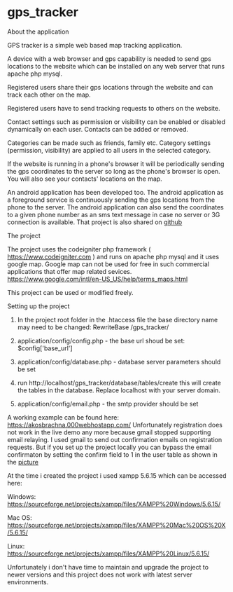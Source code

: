 # gps_tracker

About the application

GPS tracker is a simple web based map tracking application.

A device with a web browser and gps capability is needed to send gps locations to the website which can be 
installed on any web server that runs apache php mysql.

Registered users share their gps locations through the website and can track each other on the map.

Registered users have to send tracking requests to others on the website.

Contact settings such as permission or visibility can be enabled or disabled dynamically on each user.
Contacts can be added or removed.

Categories can be made such as friends, family etc. 
Category settings (permission, visibility) are applied to all users in the selected category.

If the website is running in a phone's browser it will be periodically sending the gps coordinates 
to the server so long as the phone's browser is open. You will also see your contacts' locations on the map.

An android application has been developed too. The android application as a foreground service 
is continuously sending the gps locations from the phone to the server. The android application can also send 
the coordinates to a given phone number as an sms text message in case no server or 3G connection is available.
That project is also shared on
<a href="https://github.com/akosbrachna/gps_tracking_android" target="_blank">github</a> 
    

The project

The project uses the codeigniter php framework ( https://www.codeigniter.com ) and runs on apache php mysql 
and it uses google map.
Google map can not be used for free in such commercial applications that offer map related sevices.
https://www.google.com/intl/en-US_US/help/terms_maps.html

This project can be used or modified freely.

Setting up the project

1. In the project root folder in the .htaccess file the base directory name may need to be changed:
RewriteBase /gps_tracker/

2. application/config/config.php - the base url shoud be set: $config['base_url']

3. application/config/database.php - database server parameters should be set

4. run http://localhost/gps_tracker/database/tables/create
this will create the tables in the database. 
Replace localhost with your server domain.

5. application/config/email.php - the smtp provider should be set

A working example can be found here: https://akosbrachna.000webhostapp.com/
Unfortunately registration does not work in the live demo any more because gmail stopped supporting email relaying.
I used gmail to send out confirmation emails on registration requests.
But if you set up the project locally you can bypass the email confirmaton by setting the confirm field to 1 in the user table as shown in the <a href="https://drive.google.com/file/d/1ShQ-G4HQh_JTH9MxReQcZBhwJofpgouJ/view?usp=sharing" target="_blank">picture</a>

At the time i created the project i used xampp 5.6.15 which can be accessed here:

Windows:
https://sourceforge.net/projects/xampp/files/XAMPP%20Windows/5.6.15/

Mac OS:
https://sourceforge.net/projects/xampp/files/XAMPP%20Mac%20OS%20X/5.6.15/

Linux:
https://sourceforge.net/projects/xampp/files/XAMPP%20Linux/5.6.15/

Unfortunately i don't have time to maintain and upgrade the project to newer versions and this project does not work with latest server environments.

